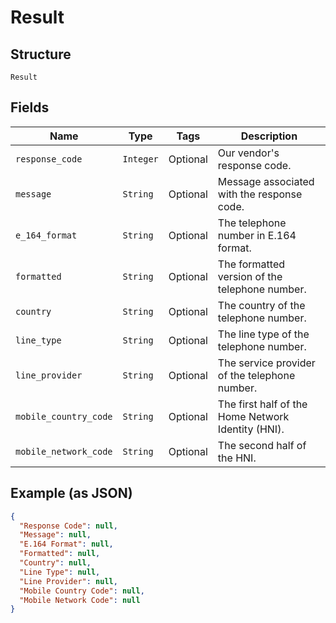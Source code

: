 
# Result

## Structure

`Result`

## Fields

| Name | Type | Tags | Description |
|  --- | --- | --- | --- |
| `response_code` | `Integer` | Optional | Our vendor's response code. |
| `message` | `String` | Optional | Message associated with the response code. |
| `e_164_format` | `String` | Optional | The telephone number in E.164 format. |
| `formatted` | `String` | Optional | The formatted version of the telephone number. |
| `country` | `String` | Optional | The country of the telephone number. |
| `line_type` | `String` | Optional | The line type of the telephone number. |
| `line_provider` | `String` | Optional | The service provider of the telephone number. |
| `mobile_country_code` | `String` | Optional | The first half of the Home Network Identity (HNI). |
| `mobile_network_code` | `String` | Optional | The second half of the HNI. |

## Example (as JSON)

```json
{
  "Response Code": null,
  "Message": null,
  "E.164 Format": null,
  "Formatted": null,
  "Country": null,
  "Line Type": null,
  "Line Provider": null,
  "Mobile Country Code": null,
  "Mobile Network Code": null
}
```

